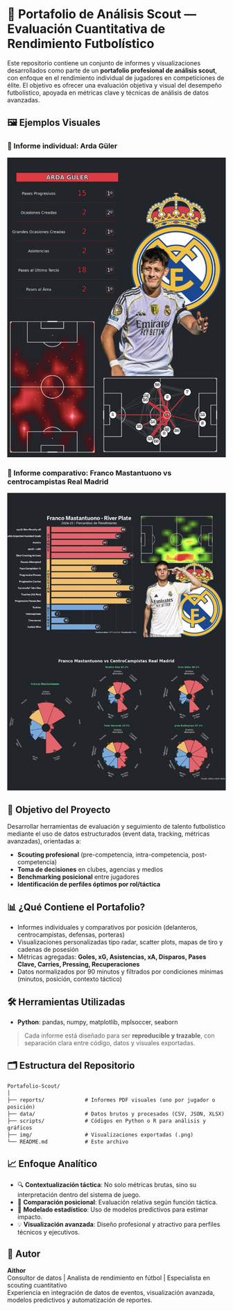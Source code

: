 # 📂 Portafolio de Análisis Scout — Evaluación Cuantitativa de Rendimiento Futbolístico

Este repositorio contiene un conjunto de informes y visualizaciones desarrollados como parte de un **portafolio profesional de análisis scout**, con enfoque en el rendimiento individual de jugadores en competiciones de élite. El objetivo es ofrecer una evaluación objetiva y visual del desempeño futbolístico, apoyada en métricas clave y técnicas de análisis de datos avanzadas.

## 🖼️ Ejemplos Visuales

### 🔹 Informe individual: Arda Güler
![Arda Güler - Informe Visual](arda_guler_informe.png)

### 🔹 Informe comparativo: Franco Mastantuono vs centrocampistas Real Madrid
![Franco Mastantuono - Comparativa](mastantuono_comparativa.png)

## 🧠 Objetivo del Proyecto

Desarrollar herramientas de evaluación y seguimiento de talento futbolístico mediante el uso de datos estructurados (event data, tracking, métricas avanzadas), orientadas a:

- **Scouting profesional** (pre-competencia, intra-competencia, post-competencia)  
- **Toma de decisiones** en clubes, agencias y medios  
- **Benchmarking posicional** entre jugadores  
- **Identificación de perfiles óptimos por rol/táctica**

## 📊 ¿Qué Contiene el Portafolio?

- Informes individuales y comparativos por posición (delanteros, centrocampistas, defensas, porteras)
- Visualizaciones personalizadas tipo radar, scatter plots, mapas de tiro y cadenas de posesión
- Métricas agregadas: **Goles, xG, Asistencias, xA, Disparos, Pases Clave, Carries, Pressing, Recuperaciones**
- Datos normalizados por 90 minutos y filtrados por condiciones mínimas (minutos, posición, contexto táctico)

## 🛠️ Herramientas Utilizadas

- **Python**: pandas, numpy, matplotlib, mplsoccer, seaborn  

> Cada informe está diseñado para ser **reproducible y trazable**, con separación clara entre código, datos y visuales exportadas.

## 🗂️ Estructura del Repositorio

```
Portafolio-Scout/
│
├── reports/             # Informes PDF visuales (uno por jugador o posición)
├── data/                # Datos brutos y procesados (CSV, JSON, XLSX)
├── scripts/             # Códigos en Python o R para análisis y gráficos
├── img/                 # Visualizaciones exportadas (.png)
└── README.md            # Este archivo
```

## 📈 Enfoque Analítico

- 🔍 **Contextualización táctica**: No solo métricas brutas, sino su interpretación dentro del sistema de juego.  
- 🔁 **Comparación posicional**: Evaluación relativa según función táctica.  
- 📐 **Modelado estadístico**: Uso de modelos predictivos para estimar impacto.  
- 💡 **Visualización avanzada**: Diseño profesional y atractivo para perfiles técnicos y ejecutivos.

## 💼 Autor

**Aithor**  
Consultor de datos | Analista de rendimiento en fútbol | Especialista en scouting cuantitativo  
Experiencia en integración de datos de eventos, visualización avanzada, modelos predictivos y automatización de reportes.
